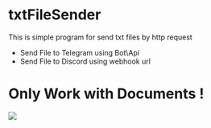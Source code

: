 # txtFileSender

This is simple program for send txt files by http request

* Send File to Telegram using Bot\Api
* Send File to Discord using webhook url

# Only Work with Documents !
 ![](img/screenshot.png)
